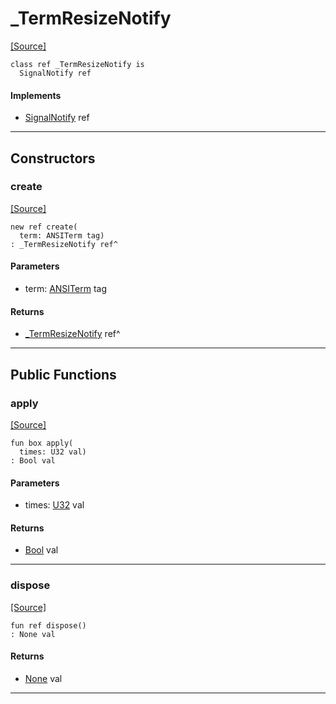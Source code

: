 # _TermResizeNotify
<span class="source-link">[[Source]](src/term/ansi_term.md#L-0-25)</span>
```pony
class ref _TermResizeNotify is
  SignalNotify ref
```

#### Implements

* [SignalNotify](signals-SignalNotify.md) ref

---

## Constructors

### create
<span class="source-link">[[Source]](src/term/ansi_term.md#L-0-28)</span>


```pony
new ref create(
  term: ANSITerm tag)
: _TermResizeNotify ref^
```
#### Parameters

*   term: [ANSITerm](term-ANSITerm.md) tag

#### Returns

* [_TermResizeNotify](term-_TermResizeNotify.md) ref^

---

## Public Functions

### apply
<span class="source-link">[[Source]](src/term/ansi_term.md#L-0-31)</span>


```pony
fun box apply(
  times: U32 val)
: Bool val
```
#### Parameters

*   times: [U32](builtin-U32.md) val

#### Returns

* [Bool](builtin-Bool.md) val

---

### dispose
<span class="source-link">[[Source]](src/signals/signal_notify.md#L-0-16)</span>


```pony
fun ref dispose()
: None val
```

#### Returns

* [None](builtin-None.md) val

---


